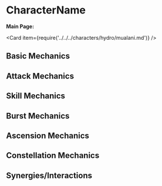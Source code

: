 # CharacterName

**Main Page:**

<Card item={require('../../../characters/hydro/mualani.md')} />

## Basic Mechanics

## Attack Mechanics

## Skill Mechanics

## Burst Mechanics

## Ascension Mechanics

## Constellation Mechanics

## Synergies/Interactions
